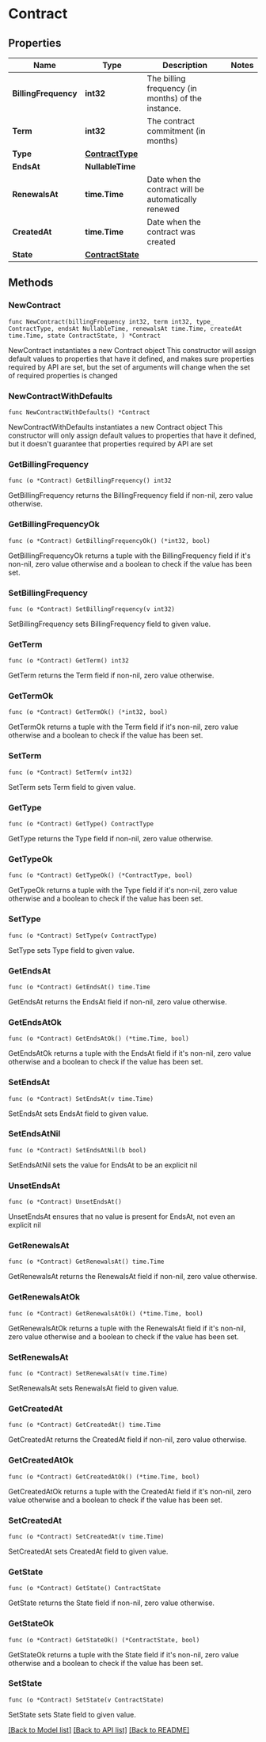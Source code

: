 # Contract

## Properties

Name | Type | Description | Notes
------------ | ------------- | ------------- | -------------
**BillingFrequency** | **int32** | The billing frequency (in months) of the instance. | 
**Term** | **int32** | The contract commitment (in months) | 
**Type** | [**ContractType**](ContractType.md) |  | 
**EndsAt** | **NullableTime** |  | 
**RenewalsAt** | **time.Time** | Date when the contract will be automatically renewed | 
**CreatedAt** | **time.Time** | Date when the contract was created | 
**State** | [**ContractState**](ContractState.md) |  | 

## Methods

### NewContract

`func NewContract(billingFrequency int32, term int32, type_ ContractType, endsAt NullableTime, renewalsAt time.Time, createdAt time.Time, state ContractState, ) *Contract`

NewContract instantiates a new Contract object
This constructor will assign default values to properties that have it defined,
and makes sure properties required by API are set, but the set of arguments
will change when the set of required properties is changed

### NewContractWithDefaults

`func NewContractWithDefaults() *Contract`

NewContractWithDefaults instantiates a new Contract object
This constructor will only assign default values to properties that have it defined,
but it doesn't guarantee that properties required by API are set

### GetBillingFrequency

`func (o *Contract) GetBillingFrequency() int32`

GetBillingFrequency returns the BillingFrequency field if non-nil, zero value otherwise.

### GetBillingFrequencyOk

`func (o *Contract) GetBillingFrequencyOk() (*int32, bool)`

GetBillingFrequencyOk returns a tuple with the BillingFrequency field if it's non-nil, zero value otherwise
and a boolean to check if the value has been set.

### SetBillingFrequency

`func (o *Contract) SetBillingFrequency(v int32)`

SetBillingFrequency sets BillingFrequency field to given value.


### GetTerm

`func (o *Contract) GetTerm() int32`

GetTerm returns the Term field if non-nil, zero value otherwise.

### GetTermOk

`func (o *Contract) GetTermOk() (*int32, bool)`

GetTermOk returns a tuple with the Term field if it's non-nil, zero value otherwise
and a boolean to check if the value has been set.

### SetTerm

`func (o *Contract) SetTerm(v int32)`

SetTerm sets Term field to given value.


### GetType

`func (o *Contract) GetType() ContractType`

GetType returns the Type field if non-nil, zero value otherwise.

### GetTypeOk

`func (o *Contract) GetTypeOk() (*ContractType, bool)`

GetTypeOk returns a tuple with the Type field if it's non-nil, zero value otherwise
and a boolean to check if the value has been set.

### SetType

`func (o *Contract) SetType(v ContractType)`

SetType sets Type field to given value.


### GetEndsAt

`func (o *Contract) GetEndsAt() time.Time`

GetEndsAt returns the EndsAt field if non-nil, zero value otherwise.

### GetEndsAtOk

`func (o *Contract) GetEndsAtOk() (*time.Time, bool)`

GetEndsAtOk returns a tuple with the EndsAt field if it's non-nil, zero value otherwise
and a boolean to check if the value has been set.

### SetEndsAt

`func (o *Contract) SetEndsAt(v time.Time)`

SetEndsAt sets EndsAt field to given value.


### SetEndsAtNil

`func (o *Contract) SetEndsAtNil(b bool)`

 SetEndsAtNil sets the value for EndsAt to be an explicit nil

### UnsetEndsAt
`func (o *Contract) UnsetEndsAt()`

UnsetEndsAt ensures that no value is present for EndsAt, not even an explicit nil
### GetRenewalsAt

`func (o *Contract) GetRenewalsAt() time.Time`

GetRenewalsAt returns the RenewalsAt field if non-nil, zero value otherwise.

### GetRenewalsAtOk

`func (o *Contract) GetRenewalsAtOk() (*time.Time, bool)`

GetRenewalsAtOk returns a tuple with the RenewalsAt field if it's non-nil, zero value otherwise
and a boolean to check if the value has been set.

### SetRenewalsAt

`func (o *Contract) SetRenewalsAt(v time.Time)`

SetRenewalsAt sets RenewalsAt field to given value.


### GetCreatedAt

`func (o *Contract) GetCreatedAt() time.Time`

GetCreatedAt returns the CreatedAt field if non-nil, zero value otherwise.

### GetCreatedAtOk

`func (o *Contract) GetCreatedAtOk() (*time.Time, bool)`

GetCreatedAtOk returns a tuple with the CreatedAt field if it's non-nil, zero value otherwise
and a boolean to check if the value has been set.

### SetCreatedAt

`func (o *Contract) SetCreatedAt(v time.Time)`

SetCreatedAt sets CreatedAt field to given value.


### GetState

`func (o *Contract) GetState() ContractState`

GetState returns the State field if non-nil, zero value otherwise.

### GetStateOk

`func (o *Contract) GetStateOk() (*ContractState, bool)`

GetStateOk returns a tuple with the State field if it's non-nil, zero value otherwise
and a boolean to check if the value has been set.

### SetState

`func (o *Contract) SetState(v ContractState)`

SetState sets State field to given value.



[[Back to Model list]](../README.md#documentation-for-models) [[Back to API list]](../README.md#documentation-for-api-endpoints) [[Back to README]](../README.md)


